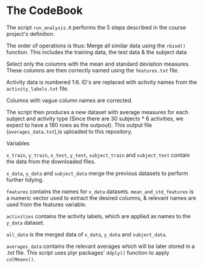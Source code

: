 # The CodeBook


The script `run_analysis.R` performs the 5 steps described in the course project's definition.

The order of operations is thus: 
Merge all similar data using the `rbind()` function.  This includes the training data, the test data & the subject data 


Select only the columns with the mean and standard deviation measures. 
These columns are then correctly named using the `features.txt` file.


Activity data is numbered 1:6. ID's are replaced with activity names from the `activity_labels.txt` file.

Columns with vague column names are corrected.

The script then produces a new dataset with average measures for each subject and activity type (Since there are 30 subjects * 6 activities, we expect to have a 180 rows as the outpout). This output file (`averages_data.txt`),is uploaded to this repository.



Variables

`x_train`, `y_train`, `x_test`, `y_test`, `subject_train` and `subject_test` contain the data from the downloaded files.

`x_data`, `y_data` and `subject_data` merge the previous datasets to perform further tidying.

`features` contains the names for `x_data` datasets. 
`mean_and_std_features` is a numeric vector used to extract the desired columns, & relevant names are used from the features variable.


`activities` contains the activity labels, which are applied as names to the `y_data` dataset.


`all_data` is the merged data of `x_data`, `y_data` and `subject_data`.

`averages_data` contains the relevant averages which will be later stored in a .txt file. 
This script uses plyr packages' `ddply()` function to apply `colMeans()`.